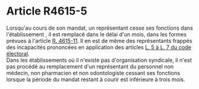 # Article R4615-5

Lorsqu'au cours de son mandat, un représentant cesse ses fonctions dans l'établissement , il est remplacé dans le délai d'un mois, dans les formes prévues à l'article [R. 4615-11][1]. Il en est de même des représentants frappés des incapacités prononcées en application des articles [L. 5 à L. 7 du code électoral][2].   
Dans les établissements où il n'existe pas d'organisation syndicale, il n'est pas procédé au remplacement d'un représentant du personnel non médecin, non pharmacien et non odontologiste cessant ses fonctions lorsque la période du mandat restant à courir est inférieure à trois mois.

 [1]: /affichCodeArticle.do?cidTexte=LEGITEXT000006072050&idArticle=LEGIARTI000018492725&dateTexte=&categorieLien=cid
 [2]: /affichCodeArticle.do?cidTexte=LEGITEXT000006070239&idArticle=LEGIARTI000006353021&dateTexte=&categorieLien=cid
